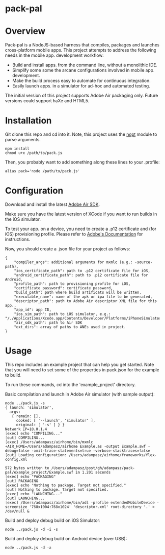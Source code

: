 pack-pal
========

# Overview

Pack-pal is a NodeJS-based harness that compiles, packages and launches cross-platform mobile apps.
This project attempts to address the following needs in the mobile app. development workflow:
* Build and install apps. from the command line, without a monolithic IDE.
* Simplify some some the arcane configurations involved in mobile app. development.  
* Make the build process easy to automate for continuous integration.
* Easily launch apps. in a simulator for ad-hoc and automated testing.

The initial version of this project supports Adobe Air packaging only. Future versions could support haXe and HTML5.

# Installation 

Git clone this repo and cd into it. Note, this project uses the [nopt](https://github.com/npm/nopt) module to parse arguments. 

````
npm install
chmod u+x /path/to/pack.js
````
Then, you probably want to add something along these lines to your .profile:
````
alias pack='node /path/to/pack.js'
````


# Configuration
Download and install the latest [Adobe Air SDK](http://www.adobe.com/devnet/air/air-sdk-download.html).

Make sure you have the latest version of XCode if you want to run builds in the iOS simulator.

To test your app. on a device, you need to create a .p12 certificate and (for iOS) provisioning profile. Please refer to [Adobe's Documentation](http://help.adobe.com/en_US/as3/iphone/WS144092a96ffef7cc-33e1d8031250a54a821-7fff.html) for instructions.

Now, you should create a .json file for your project as follows:
````
{
    "compiler_args": additional arguments for mxmlc (e.g.: -source-path),
    "ios_certificate_path": path to .p12 certificate file for iOS,
    "android_certificate_path": path to .p12 certificate file for Android,
    "profile_path": path to provisioning profile for iOS,
    "certificate_password": certificate password,
    "build_path": path where build artificats will be written,
    "executable_name": name of the apk or ipa file to be generated,
    "descriptor_path": path to Adobe Air descriptor XML file for this app.,
    "app_id": app ID,
    "ios_sim_path": path to iOS simulator, e.g.: "/./Applications/Xcode.app/Contents/Developer/Platforms/iPhoneSimulator.platform/Developer/SDKs/iPhoneSimulator7.1.sdk",
    "air_sdk_path": path to Air SDK
	"ext_dirs": array of paths to ANEs used in project. 
}
````

# Usage


This repo includes an example project that can help you get started.  Note that you will need to set some of the properties in pack.json for the example to build.

To run these commands, cd into the 'example_project' directory.

Basic compilation and launch in Adobe Air simulator (with sample output):
````
node ../pack.js -s
{ launch: 'simulator',
  argv:
   { remain: [],
     cooked: [ '--launch', 'simulator' ],
     original: [ '-s' ] } }
Network IP=10.0.1.4
[exec] echo "COMPILING..."
[out] COMPILING...
[exec] /Users/adampasz/airhome/bin/mxmlc +AIR_HOME=/Users/adampasz/airhome Example.as -output Example.swf -debug=false -omit-trace-statements=true -verbose-stacktraces=false
[out] Loading configuration: /Users/adampasz/airhome/frameworks/flex-config.xml

572 bytes written to /Users/adampasz/post/gh/adampasz/pack-pal/example_project/Example.swf in 1.201 seconds
[exec] echo "PACKAGING"
[out] PACKAGING
[exec] echo "Nothing to package. Target not specified."
[out] Nothing to package. Target not specified.
[exec] echo "LAUNCHING..."
[out] LAUNCHING...
[exec] /Users/adampasz/airhome/bin/adl -profile extendedMobileDevice -screensize '768x1004:768x1024' 'descriptor.xml' root-directory '.' > /dev/null &
````

Build and deploy debug build on iOS Simulator:
````
node ../pack.js -d -i -s

````

Build and deploy debug build on Android device (over USB):
````
node ../pack.js -d -a
````









